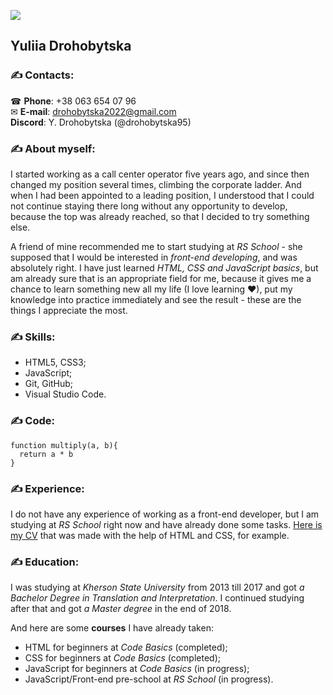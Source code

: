 ![](https://i.pinimg.com/564x/a8/87/c0/a887c0e722734dd04a33795218c783aa.jpg)
## Yuliia Drohobytska

### ✍ Contacts: ​
☎ **Phone**: +38 063 654 07 96\
✉ **E-mail**: drohobytska2022@gmail.com\
**Discord**: Y. Drohobytska (@drohobytska95)

### ✍ About myself:
I started working as a call center operator five years ago, and since then changed my position several times, climbing the corporate ladder. And when I had been appointed to a leading position, I understood that I could not continue staying there long without any opportunity to develop, because the top was already reached, so that I decided to try something else.

A friend of mine recommended me to start studying at *RS School* - she supposed that I would be interested in *front-end developing*, and was absolutely right. I have just learned *HTML, CSS and JavaScript basics*, but am already sure that is an appropriate field for me, because it gives me a chance to learn something new all my life (I love learning ♥), put my knowledge into practice immediately and see the result - these are the things I appreciate the most. 

### ✍ Skills:
* HTML5, CSS3;
* JavaScript;
* Git, GitHub;
* Visual Studio Code.

### ✍ Code:
```
function multiply(a, b){
  return a * b
}
```

### ✍ Experience:
I do not have any experience of working as a front-end developer, but I am studying at *RS School* right now and have already done some tasks.
[Here is my CV](https://www.pinterest.ru/pin/718464946812395964/) that was made with the help of HTML and CSS, for example.

### ✍ Education:
I was studying at *Kherson State University* from 2013 till 2017 and got *a Bachelor Degree in Translation and Interpretation*. I continued studying after that and got *a Master degree* in the end of 2018.

And here are some **courses** I have already taken:
* HTML for beginners at *Code Basics* (completed);
* CSS for beginners at *Code Basics* (completed);
* JavaScript for beginners at *Code Basics* (in progress);
* JavaScript/Front-end pre-school at *RS School* (in progress).